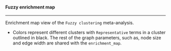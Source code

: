 #### Fuzzy enrichment map
-------------------------

Enrichment map view of the `Fuzzy clustering` meta-analysis.
- Colors represent different clusters with `Representative` terms in a cluster outlined in black.
  The rest of the graph parameters, such as, node size and edge width are shared with the `enrichment_map`.
